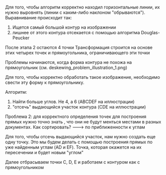 Для того, чтобы алгоритм корректно находил горизонтальные линии, их нужно выровнять 
(линии с каким-либо наклоном "обрываются"). Выравнивание происходит так:
1. Ищется самый большой контур на изображении
2. лишнее от этого контура отсекается с помощью алгоритма Douglas-Peucker

После этапа 2 остаются 4 точки
Трансформация строится на основе этих четырех точек и прямоугольника, ограничивающего эти точки

Проблемы начинаются, когда форма контура не похожа на прямоугольник (см. deskewing_problem_illustration_1.png)

Для того, чтобы корректно обработать такое изображение, необходимо свести эту форму к прямоугольнику.

Алгоритм:
1. Найти больше углов. Не 4, а 6 (ABCDEF на иллюстрации)
2. "отсечь" выдающийся участок контура (CDE на иллюстрации)

Проблема 2: для корректного определения точек для построения прямых нужно точно знать , что они не будут менться местами 
в разных документах. Как сортировать? ---> по приближенности к углам

Для того, чтобы отсечь выдающийся участок, нам нужно создать еще одну точку.
Это мы будем делать с помощью построения прямых по уже найденным углам (AD и EF).
Точка, которая окажется на их пересечении и будет новым "углом"

Далее отбрасываем точки C, D, E и работаем с контуром как с прямоугольником